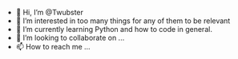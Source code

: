- 👋 Hi, I’m @Twubster
- 👀 I’m interested in too many things for any of them to be relevant
- 🌱 I’m currently learning Python and how to code in general. 
- 💞️ I’m looking to collaborate on ...
- 📫 How to reach me ...

<!---
Twubster/Twubster is a ✨ special ✨ repository because its `README.md` (this file) appears on your GitHub profile.
You can click the Preview link to take a look at your changes.
--->
